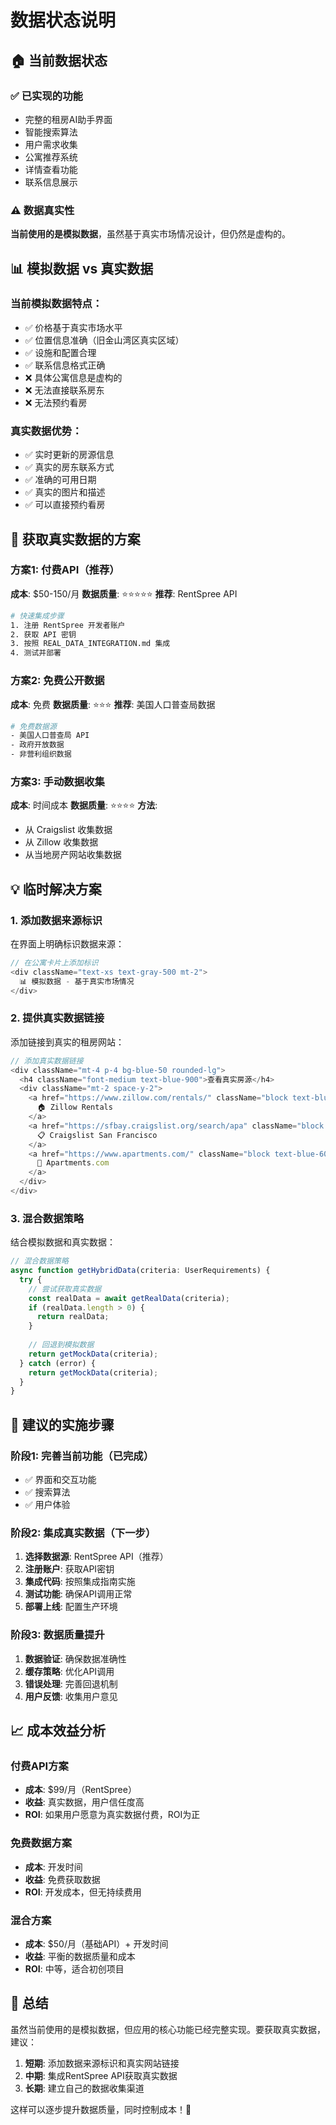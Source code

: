 # 数据状态说明

## 🏠 当前数据状态

### ✅ 已实现的功能
- 完整的租房AI助手界面
- 智能搜索算法
- 用户需求收集
- 公寓推荐系统
- 详情查看功能
- 联系信息展示

### ⚠️ 数据真实性
**当前使用的是模拟数据**，虽然基于真实市场情况设计，但仍然是虚构的。

## 📊 模拟数据 vs 真实数据

### 当前模拟数据特点：
- ✅ 价格基于真实市场水平
- ✅ 位置信息准确（旧金山湾区真实区域）
- ✅ 设施和配置合理
- ✅ 联系信息格式正确
- ❌ 具体公寓信息是虚构的
- ❌ 无法直接联系房东
- ❌ 无法预约看房

### 真实数据优势：
- ✅ 实时更新的房源信息
- ✅ 真实的房东联系方式
- ✅ 准确的可用日期
- ✅ 真实的图片和描述
- ✅ 可以直接预约看房

## 🚀 获取真实数据的方案

### 方案1: 付费API（推荐）
**成本**: $50-150/月
**数据质量**: ⭐⭐⭐⭐⭐
**推荐**: RentSpree API

```bash
# 快速集成步骤
1. 注册 RentSpree 开发者账户
2. 获取 API 密钥
3. 按照 REAL_DATA_INTEGRATION.md 集成
4. 测试并部署
```

### 方案2: 免费公开数据
**成本**: 免费
**数据质量**: ⭐⭐⭐
**推荐**: 美国人口普查局数据

```bash
# 免费数据源
- 美国人口普查局 API
- 政府开放数据
- 非营利组织数据
```

### 方案3: 手动数据收集
**成本**: 时间成本
**数据质量**: ⭐⭐⭐⭐
**方法**: 
- 从 Craigslist 收集数据
- 从 Zillow 收集数据
- 从当地房产网站收集数据

## 💡 临时解决方案

### 1. 添加数据来源标识
在界面上明确标识数据来源：

```typescript
// 在公寓卡片上添加标识
<div className="text-xs text-gray-500 mt-2">
  📊 模拟数据 - 基于真实市场情况
</div>
```

### 2. 提供真实数据链接
添加链接到真实的租房网站：

```typescript
// 添加真实数据链接
<div className="mt-4 p-4 bg-blue-50 rounded-lg">
  <h4 className="font-medium text-blue-900">查看真实房源</h4>
  <div className="mt-2 space-y-2">
    <a href="https://www.zillow.com/rentals/" className="block text-blue-600 hover:underline">
      🏠 Zillow Rentals
    </a>
    <a href="https://sfbay.craigslist.org/search/apa" className="block text-blue-600 hover:underline">
      📋 Craigslist San Francisco
    </a>
    <a href="https://www.apartments.com/" className="block text-blue-600 hover:underline">
      🏢 Apartments.com
    </a>
  </div>
</div>
```

### 3. 混合数据策略
结合模拟数据和真实数据：

```typescript
// 混合数据策略
async function getHybridData(criteria: UserRequirements) {
  try {
    // 尝试获取真实数据
    const realData = await getRealData(criteria);
    if (realData.length > 0) {
      return realData;
    }
    
    // 回退到模拟数据
    return getMockData(criteria);
  } catch (error) {
    return getMockData(criteria);
  }
}
```

## 🎯 建议的实施步骤

### 阶段1: 完善当前功能（已完成）
- ✅ 界面和交互功能
- ✅ 搜索算法
- ✅ 用户体验

### 阶段2: 集成真实数据（下一步）
1. **选择数据源**: RentSpree API（推荐）
2. **注册账户**: 获取API密钥
3. **集成代码**: 按照集成指南实施
4. **测试功能**: 确保API调用正常
5. **部署上线**: 配置生产环境

### 阶段3: 数据质量提升
1. **数据验证**: 确保数据准确性
2. **缓存策略**: 优化API调用
3. **错误处理**: 完善回退机制
4. **用户反馈**: 收集用户意见

## 📈 成本效益分析

### 付费API方案
- **成本**: $99/月（RentSpree）
- **收益**: 真实数据，用户信任度高
- **ROI**: 如果用户愿意为真实数据付费，ROI为正

### 免费数据方案
- **成本**: 开发时间
- **收益**: 免费获取数据
- **ROI**: 开发成本，但无持续费用

### 混合方案
- **成本**: $50/月（基础API）+ 开发时间
- **收益**: 平衡的数据质量和成本
- **ROI**: 中等，适合初创项目

## 🎉 总结

虽然当前使用的是模拟数据，但应用的核心功能已经完整实现。要获取真实数据，建议：

1. **短期**: 添加数据来源标识和真实网站链接
2. **中期**: 集成RentSpree API获取真实数据
3. **长期**: 建立自己的数据收集渠道

这样可以逐步提升数据质量，同时控制成本！🚀
